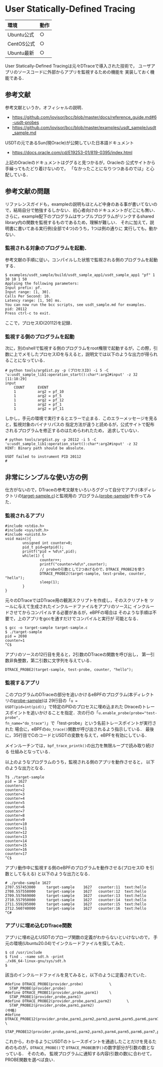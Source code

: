 # User Statically-Defined Tracing
|環境|動作|
|:--|:--|
|Ubuntu公式|○|
|CentOS公式|○|
|Ubuntu最新|○|

User Statically-Defined Tracingは元々DTraceで導入された技術で，
ユーザアプリのソースコードに外部からアプリを監視するための機能を
実装しておく機能である．

## 参考文献
参考文献というか，オフィシャルの説明．
- https://github.com/iovisor/bcc/blob/master/docs/reference_guide.md#6-usdt-probes
- https://github.com/iovisor/bcc/blob/master/examples/usdt_sample/usdt_sample.md

USDTの元であるSun(現Oracle)が公開していた日本語ドキュメント
- https://docs.oracle.com/cd/E19253-01/819-0395/index.html

上記のOracleのドキュメントはググると見つかるが，Oracleの
公式サイトから手繰ってもたどり着けないので，
「なかったことになりつつあるのでは」と心配している．

## 参考文献の問題
リファレンスガイドも，exampleの説明もほとんど中身のある事が書いてないので，結局自分で勉強するしかない．初心者向けのドキュメントがどこにも無い．さらに，example配下のプログラムはサンプルプログラムがリンクするshared library内の関数を監視するものであるため，理解が難しい．
それに加えて，説明書に書いてある実行例(全部で4つ)のうち，1つは例の通りに
実行しても，動かない．

### 監視される対象のプログラムを起動．
参考文献の手順に従い，コンパイルした状態で監視される側のプログラムを起動する．
```
$ examples/usdt_sample/build/usdt_sample_app1/usdt_sample_app1 "pf" 1 30 10 1 50
Applying the following parameters:
Input prefix: pf.
Input range: [1, 30].
Calls Per Second: 10.
Latency range: [1, 50] ms.
You can now run the bcc scripts, see usdt_sample.md for examples.
pid: 20112
Press ctrl-c to exit.
```
ここで，プロセスID(20112)を記録．

### 監視する側のプログラムを起動
次に，別のshellで監視する側のプログラムをroot権限で起動するが，この際，引数に上でメモしたプロセスIDを与えると，説明文では以下のような出力が得られることになっている．

```
# python tools/argdist.py -p (プロセスID) -i 5 -C 'u:usdt_sample_lib1:operation_start():char*:arg2#input' -z 32
[11:18:29]
input
	COUNT      EVENT
	1          arg2 = pf_10
	1          arg2 = pf_5
	1          arg2 = pf_12
	1          arg2 = pf_1
	1          arg2 = pf_11
```

しかし，手元の環境で実行するとエラーで止まる．このエラーメッセージを見ると，監視対象のバイナリパスの
指定方法が違うと読めるが，公式サイトで配布されるプログラムを修正するのはためらわれたため，
追求していない．
```
# python tools/argdist.py -p 20112 -i 5 -C 'u:usdt_sample_lib1:operation_start():char*:arg2#input' -z 32
HINT: Binary path should be absolute.

USDT failed to instrument PID 20112
#
```

## 非常にシンプルな使い方の例
仕方がないので，DTraceの参考文献をいろいろググって自分でアプリ(本ディレクトリの<a href="target-sample.c">target-sample.c</a>)と監視用の
プログラム(<a href="probe-sample">probe-sample</a>)を作ってみた．

### 監視されるアプリ
```
#include <stdio.h>
#include <sys/sdt.h>
#include <unistd.h>
void main(){
        unsigned int counter=0;
        pid_t pid=getpid();
        printf("pid = %d\n",pid);
        while(1) {
                counter++;
                printf("counter=%d\n",counter);
                // probeの引数として2つあげるので，DTRACE_PROBE2を使う
                DTRACE_PROBE2(target-sample, test-probe, counter, "hello");
                sleep(1);
        }
}
```
元々のDTraceではDTrace用の観測スクリプトを作成し，そのスクリプトを
ツールに与えて生成されたインクルードファイルをアプリのソースに
インクルードさせてからコンパイルする必要があるが，eBPFの場合は
そのような手順は不要で，上のアプリをgccを通すだけでコンパイルと実行が
可能となる．
```
$ gcc -o target-sample target-sample.c
$ ./target-sample
pid = 2698
counter=1
^C$
```

アプリのソースの12行目を見ると，2引数のDTraceの関数を呼び出し，
第一引数非負整数，第二引数に文字列を与えている．
```
DTRACE_PROBE2(target-sample, test-probe, counter, "hello");
```

### 監視するアプリ

このプログラムのDTraceの部分を追いかけるeBPFのプログラム(本ディレクトリの<a href="probe-sample">probe-sample</a>)は
29行目の「<code>u = USDT(pid=int(pid))</code>」で特定のPIDのプロセスに埋め込まれた
Dtraceのトレースポイントを追いかけることを指定．次の行の「<code>u.enable_probe(probe="test-probe", fn_name="do_trace")</code>」で「test-probe」という名前トレースポイントが実行された
場合に，eBPFの<code>do_trace()</code>関数が呼び出されるよう指示している．
最後に，35行目でCのコードとUSDTの変数を与えて，eBPFを有効にしている．

メインルーチンでは，<code>bpf_trace_printk()</code>の出力を無限ループで読み取り続ける
仕組みとなっている．

以上のようなプログラムのうち，監視される側のアプリを動作させると，
以下のような出力となる．

```
T$ ./target-sample
pid = 1627
counter=1
counter=2
counter=3
counter=4
counter=5
counter=6
counter=7
counter=8
counter=9
counter=10
counter=11
counter=12
counter=13
counter=14
counter=15
counter=16
counter=17
^C$
```

アプリ動作中に監視する側のeBPFのプログラムを動作させる(プロセスID
を引数として与える)
と以下のような出力となる．

```
# ./probe-sample 1627
2707.557453000     target-sample    1627   counter:11  text:hello
2708.557558000     target-sample    1627   counter:12  text:hello
2709.557669000     target-sample    1627   counter:13  text:hello
2710.557950000     target-sample    1627   counter:14  text:hello
2711.559205000     target-sample    1627   counter:15  text:hello
2712.560740000     target-sample    1627   counter:16  text:hello
^C#
```

### アプリに埋め込むDTrace関数
アプリに埋め込むUSDTのプローブ関数の定義がわからないといけないので，
手元の環境(Ubuntu20.04)でインクルードファイルを探してみた．
```
$ cd /usr/include
$ find . -name sdt.h -print
./x86_64-linux-gnu/sys/sdt.h
$
```
該当のインクルードファイルを見てみると，以下のように定義されていた．
```
#define DTRACE_PROBE(provider,probe)            \
  STAP_PROBE(provider,probe)
#define DTRACE_PROBE1(provider,probe,parm1)     \
  STAP_PROBE1(provider,probe,parm1)
#define DTRACE_PROBE2(provider,probe,parm1,parm2)       \
  STAP_PROBE2(provider,probe,parm1,parm2)
(中略)
#define DTRACE_PROBE12(provider,probe,parm1,parm2,parm3,parm4,parm5,parm6,parm7,parm8,parm9,parm10,parm11,parm12) \
  STAP_PROBE12(provider,probe,parm1,parm2,parm3,parm4,parm5,parm6,parm7,parm8,parm9,parm10,parm11,parm12)
```
これから，わかるようにUSDTのトレースポイントを通過したことだけを見るためのものが，<code>DTRACE_PROBE()</code>で
<code>DTRACE_PROBE数字()</code>の数字部分が引数の数となっている．
そのため，
監視プログラムに通知する内容(引数の数)に合わせて，PROBE関数を選べば良い．
